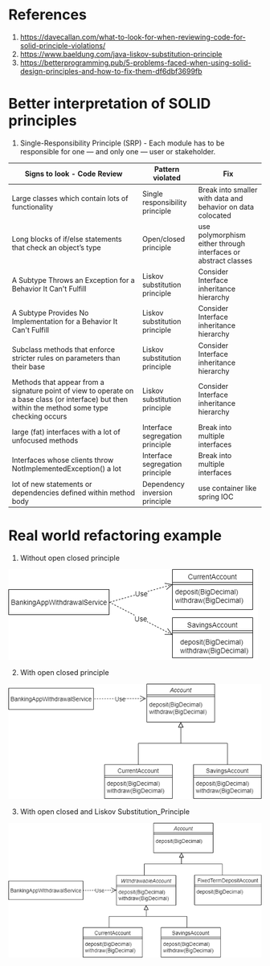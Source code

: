 # References
1. https://davecallan.com/what-to-look-for-when-reviewing-code-for-solid-principle-violations/
2. https://www.baeldung.com/java-liskov-substitution-principle
3. https://betterprogramming.pub/5-problems-faced-when-using-solid-design-principles-and-how-to-fix-them-df6dbf3699fb

# Better interpretation of SOLID principles
1. Single-Responsibility Principle (SRP) - Each module has to be responsible for one — and only one — user or stakeholder.



| Signs to look - Code Review  | Pattern violated | Fix
| --- | --- |--- |
| Large classes which contain lots of functionality | Single responsibility principle | Break into smaller with data and behavior on data colocated |
| Long blocks of if/else statements that check an object’s type | Open/closed principle  |  use polymorphism either through interfaces or abstract classes |
| A Subtype Throws an Exception for a Behavior It Can't Fulfill | Liskov substitution principle  | Consider Interface inheritance hierarchy  |
| A Subtype Provides No Implementation for a Behavior It Can't Fulfill | Liskov substitution principle  | Consider Interface inheritance hierarchy  |
Subclass methods that enforce stricter rules on parameters than their base| Liskov substitution principle  | Consider Interface inheritance hierarchy  |
Methods that appear from a signature point of view to operate on a base class (or interface) but then within the method some type checking occurs| Liskov substitution principle  | Consider Interface inheritance hierarchy  |
large (fat) interfaces with a lot of unfocused methods| Interface segregation principle  | Break into multiple interfaces  |
Interfaces whose clients throw NotImplementedException() a lot| Interface segregation principle  | Break into multiple interfaces  |
lot of new statements or dependencies defined within method body | Dependency inversion principle | use container like spring IOC  |


# Real world refactoring example
1. Without open closed principle

![](https://github.com/khatwaniNikhil/OOAD/blob/main/attempt1_without_open_closed_principle.webp)

2. With open closed principle

![](https://github.com/khatwaniNikhil/OOAD/blob/main/attempt2_with_open_closed_principle.webp)

3. With open closed and Liskov Substitution_Principle
   
![](https://github.com/khatwaniNikhil/OOAD/blob/main/attempt3_with_open_closed_Liskov%20Substitution_Principle.webp)



